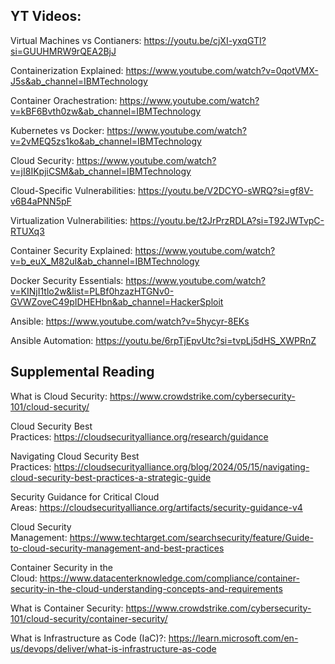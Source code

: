 ## YT Videos:

Virtual Machines vs Contianers: https://youtu.be/cjXI-yxqGTI?si=GUUHMRW9rQEA2BjJ

Containerization Explained: https://www.youtube.com/watch?v=0qotVMX-J5s&ab_channel=IBMTechnology

Container Orachestration: https://www.youtube.com/watch?v=kBF6Bvth0zw&ab_channel=IBMTechnology

Kubernetes vs Docker: https://www.youtube.com/watch?v=2vMEQ5zs1ko&ab_channel=IBMTechnology

Cloud Security: https://www.youtube.com/watch?v=jI8IKpjiCSM&ab_channel=IBMTechnology

Cloud-Specific Vulnerabilities: https://youtu.be/V2DCYO-sWRQ?si=gf8V-v6B4aPNN5pF

Virtualization Vulnerabilities: https://youtu.be/t2JrPrzRDLA?si=T92JWTvpC-RTUXq3

Container Security Explained: https://www.youtube.com/watch?v=b_euX_M82uI&ab_channel=IBMTechnology

Docker Security Essentials: https://www.youtube.com/watch?v=KINjI1tlo2w&list=PLBf0hzazHTGNv0-GVWZoveC49pIDHEHbn&ab_channel=HackerSploit

Ansible: https://www.youtube.com/watch?v=5hycyr-8EKs

Ansible Automation: https://youtu.be/6rpTjEpvUtc?si=tvpLj5dHS_XWPRnZ



## Supplemental Reading

What is Cloud Security: https://www.crowdstrike.com/cybersecurity-101/cloud-security/

Cloud Security Best Practices: https://cloudsecurityalliance.org/research/guidance

Navigating Cloud Security Best Practices: https://cloudsecurityalliance.org/blog/2024/05/15/navigating-cloud-security-best-practices-a-strategic-guide

Security Guidance for Critical Cloud Areas: https://cloudsecurityalliance.org/artifacts/security-guidance-v4

Cloud Security Management: https://www.techtarget.com/searchsecurity/feature/Guide-to-cloud-security-management-and-best-practices

Container Security in the Cloud: https://www.datacenterknowledge.com/compliance/container-security-in-the-cloud-understanding-concepts-and-requirements

What is Container Security: https://www.crowdstrike.com/cybersecurity-101/cloud-security/container-security/

What is Infrastructure as Code (IaC)?: https://learn.microsoft.com/en-us/devops/deliver/what-is-infrastructure-as-code

